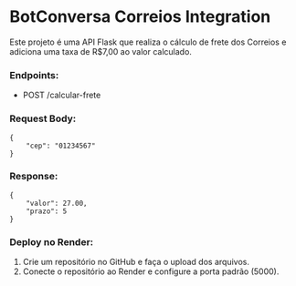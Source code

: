 # BotConversa Correios Integration

Este projeto é uma API Flask que realiza o cálculo de frete dos Correios e adiciona uma taxa de R$7,00 ao valor calculado.

### Endpoints:
- POST /calcular-frete

### Request Body:
```
{
    "cep": "01234567"
}
```

### Response:
```
{
    "valor": 27.00,
    "prazo": 5
}
```

### Deploy no Render:
1. Crie um repositório no GitHub e faça o upload dos arquivos.
2. Conecte o repositório ao Render e configure a porta padrão (5000).
